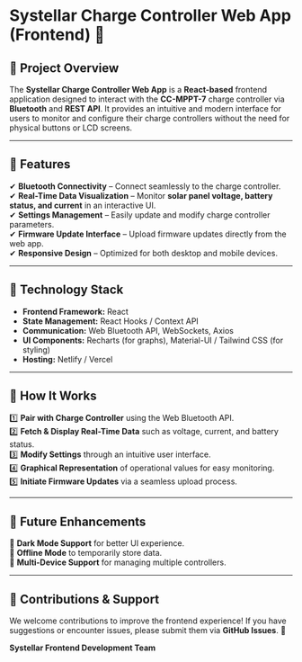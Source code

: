 # **Systellar Charge Controller Web App (Frontend)** 🚀  

## **🔹 Project Overview**  
The **Systellar Charge Controller Web App** is a **React-based** frontend application designed to interact with the **CC-MPPT-7** charge controller via **Bluetooth** and **REST API**. It provides an intuitive and modern interface for users to monitor and configure their charge controllers without the need for physical buttons or LCD screens.  

---

## **🔹 Features**  
✔ **Bluetooth Connectivity** – Connect seamlessly to the charge controller.  
✔ **Real-Time Data Visualization** – Monitor **solar panel voltage, battery status, and current** in an interactive UI.  
✔ **Settings Management** – Easily update and modify charge controller parameters.  
✔ **Firmware Update Interface** – Upload firmware updates directly from the web app.  
✔ **Responsive Design** – Optimized for both desktop and mobile devices.  

---

## **🔹 Technology Stack**  
- **Frontend Framework:** React  
- **State Management:** React Hooks / Context API  
- **Communication:** Web Bluetooth API, WebSockets, Axios  
- **UI Components:** Recharts (for graphs), Material-UI / Tailwind CSS (for styling)  
- **Hosting:** Netlify / Vercel  

---

## **🔹 How It Works**  
1️⃣ **Pair with Charge Controller** using the Web Bluetooth API.  
2️⃣ **Fetch & Display Real-Time Data** such as voltage, current, and battery status.  
3️⃣ **Modify Settings** through an intuitive user interface.  
4️⃣ **Graphical Representation** of operational values for easy monitoring.  
5️⃣ **Initiate Firmware Updates** via a seamless upload process.  

---

## **🔹 Future Enhancements**  
🔹 **Dark Mode Support** for better UI experience.  
🔹 **Offline Mode** to temporarily store data.  
🔹 **Multi-Device Support** for managing multiple controllers.  

---

## **🔹 Contributions & Support**  
We welcome contributions to improve the frontend experience! If you have suggestions or encounter issues, please submit them via **GitHub Issues**. 🚀  

**Systellar Frontend Development Team**